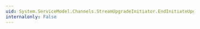 ```yaml
---
uid: System.ServiceModel.Channels.StreamUpgradeInitiator.EndInitiateUpgrade(System.IAsyncResult)
internalonly: False
---
```

